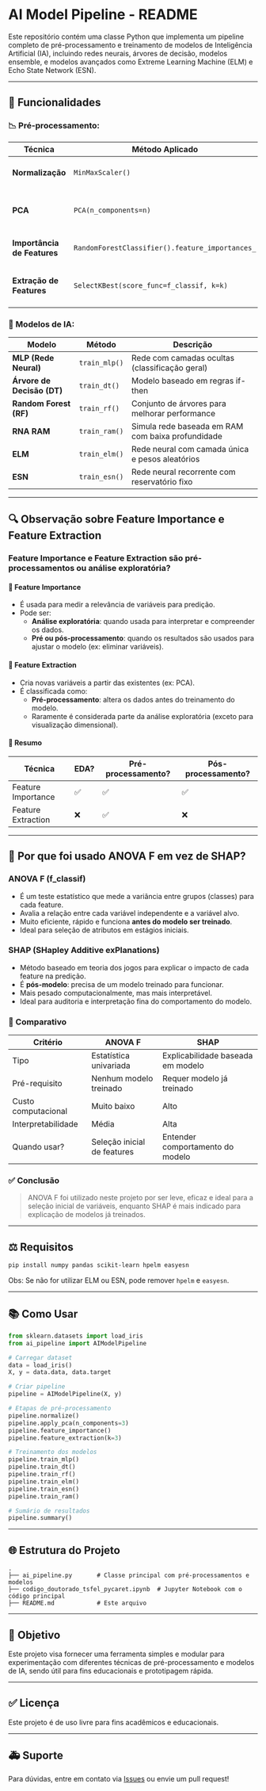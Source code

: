 # AI Model Pipeline - README

Este repositório contém uma classe Python que implementa um pipeline completo de pré-processamento e treinamento de modelos de Inteligência Artificial (IA), incluindo redes neurais, árvores de decisão, modelos ensemble, e modelos avançados como Extreme Learning Machine (ELM) e Echo State Network (ESN).

---

## 🔧 Funcionalidades

### 📉 Pré-processamento:

| Técnica                  | Método Aplicado                        | Objetivo |
|---------------------------|------------------------------------------|---------|
| **Normalização**          | `MinMaxScaler()`                         | Escala os dados para o intervalo [0,1] |
| **PCA**                   | `PCA(n_components=n)`                    | Reduz a dimensionalidade mantendo a maior variância |
| **Importância de Features**| `RandomForestClassifier().feature_importances_` | Mede a relevância de cada atributo |
| **Extração de Features** | `SelectKBest(score_func=f_classif, k=k)` | Seleciona as *k* melhores features com ANOVA F |

### 🧠 Modelos de IA:

| Modelo                  | Método | Descrição |
|-------------------------|--------|-----------|
| **MLP (Rede Neural)**   | `train_mlp()` | Rede com camadas ocultas (classificação geral) |
| **Árvore de Decisão (DT)** | `train_dt()` | Modelo baseado em regras if-then |
| **Random Forest (RF)**  | `train_rf()` | Conjunto de árvores para melhorar performance |
| **RNA RAM**             | `train_ram()` | Simula rede baseada em RAM com baixa profundidade |
| **ELM**                 | `train_elm()` | Rede neural com camada única e pesos aleatórios |
| **ESN**                 | `train_esn()` | Rede neural recorrente com reservatório fixo |

---

## 🔍 Observação sobre Feature Importance e Feature Extraction

### Feature Importance e Feature Extraction são pré-processamentos ou análise exploratória?

#### 🔹 Feature Importance
- É usada para medir a relevância de variáveis para predição.
- Pode ser:
  - **Análise exploratória**: quando usada para interpretar e compreender os dados.
  - **Pré ou pós-processamento**: quando os resultados são usados para ajustar o modelo (ex: eliminar variáveis).

#### 🔹 Feature Extraction
- Cria novas variáveis a partir das existentes (ex: PCA).
- É classificada como:
  - **Pré-processamento**: altera os dados antes do treinamento do modelo.
  - Raramente é considerada parte da análise exploratória (exceto para visualização dimensional).

#### 📄 Resumo

| Técnica             | EDA? | Pré-processamento? | Pós-processamento? |
|---------------------|------|----------------------|--------------------|
| Feature Importance  | ✅  | ✅                   | ✅                 |
| Feature Extraction  | ❌  | ✅                   | ❌                 |

---

## 🎯 Por que foi usado ANOVA F em vez de SHAP?

### ANOVA F (f_classif)
- É um teste estatístico que mede a variância entre grupos (classes) para cada feature.
- Avalia a relação entre cada variável independente e a variável alvo.
- Muito eficiente, rápido e funciona **antes do modelo ser treinado**.
- Ideal para seleção de atributos em estágios iniciais.

### SHAP (SHapley Additive exPlanations)
- Método baseado em teoria dos jogos para explicar o impacto de cada feature na predição.
- É **pós-modelo**: precisa de um modelo treinado para funcionar.
- Mais pesado computacionalmente, mas mais interpretável.
- Ideal para auditoria e interpretação fina do comportamento do modelo.

### 📌 Comparativo

| Critério                  | ANOVA F                     | SHAP                                  |
|--------------------------|-----------------------------|----------------------------------------|
| Tipo                     | Estatística univariada       | Explicabilidade baseada em modelo     |
| Pré-requisito            | Nenhum modelo treinado       | Requer modelo já treinado             |
| Custo computacional      | Muito baixo                  | Alto                                   |
| Interpretabilidade       | Média                        | Alta                                   |
| Quando usar?             | Seleção inicial de features  | Entender comportamento do modelo      |

### ✅ Conclusão
> ANOVA F foi utilizado neste projeto por ser leve, eficaz e ideal para a seleção inicial de variáveis, enquanto SHAP é mais indicado para explicação de modelos já treinados.

---
## ⚖️ Requisitos

```bash
pip install numpy pandas scikit-learn hpelm easyesn
```

Obs: Se não for utilizar ELM ou ESN, pode remover `hpelm` e `easyesn`.

---

## 📚 Como Usar

```python
from sklearn.datasets import load_iris
from ai_pipeline import AIModelPipeline

# Carregar dataset
data = load_iris()
X, y = data.data, data.target

# Criar pipeline
pipeline = AIModelPipeline(X, y)

# Etapas de pré-processamento
pipeline.normalize()
pipeline.apply_pca(n_components=3)
pipeline.feature_importance()
pipeline.feature_extraction(k=3)

# Treinamento dos modelos
pipeline.train_mlp()
pipeline.train_dt()
pipeline.train_rf()
pipeline.train_elm()
pipeline.train_esn()
pipeline.train_ram()

# Sumário de resultados
pipeline.summary()
```

---

## 🌐 Estrutura do Projeto

```
.
├── ai_pipeline.py       # Classe principal com pré-processamentos e modelos
├── codigo_doutorado_tsfel_pycaret.ipynb  # Jupyter Notebook com o código principal
├── README.md            # Este arquivo
```

---

## 🚀 Objetivo

Este projeto visa fornecer uma ferramenta simples e modular para experimentação com diferentes técnicas de pré-processamento e modelos de IA, sendo útil para fins educacionais e prototipagem rápida.

---

## ✅ Licença

Este projeto é de uso livre para fins acadêmicos e educacionais.

---

## 🚑 Suporte

Para dúvidas, entre em contato via [Issues](https://github.com/seu-usuario/seu-repositorio/issues) ou envie um pull request!


